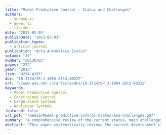 ```yaml
---
title: "Model Predictive Control - Status and Challenges"
authors:
  - yugeng-xi
  - dewei-li
  - lin-shu
date: '2013-03-03'
publishDate: '2013-03-03'
publication_types:
  - article-journal
publication: "Acta Automatica Sinica"
volume: "39"
number: "20130303"
pages: "222"
year: "2013"
issn: "0254-4156"
doi: "10.3724/SP.J.1004.2013.00222"
url: "//www.aas.net.cn/article/doi/10.3724/SP.J.1004.2013.00222"
keywords:
  - Model Predictive Control
  - Constrained Control
  - Large-scale Systems
  - Nonlinear Systems
featured: false
url_pdf: "/media/Model-predictive-control-status-and-challenges.pdf"
summary: "A comprehensive review of the current status, main challenges and future development directions of model predictive control."
abstract: "This paper systematically reviews the current development status of Model Predictive Control (MPC), analyzes its application challenges in constrained control, large-scale systems and nonlinear systems, and prospects future research directions."
---
```

